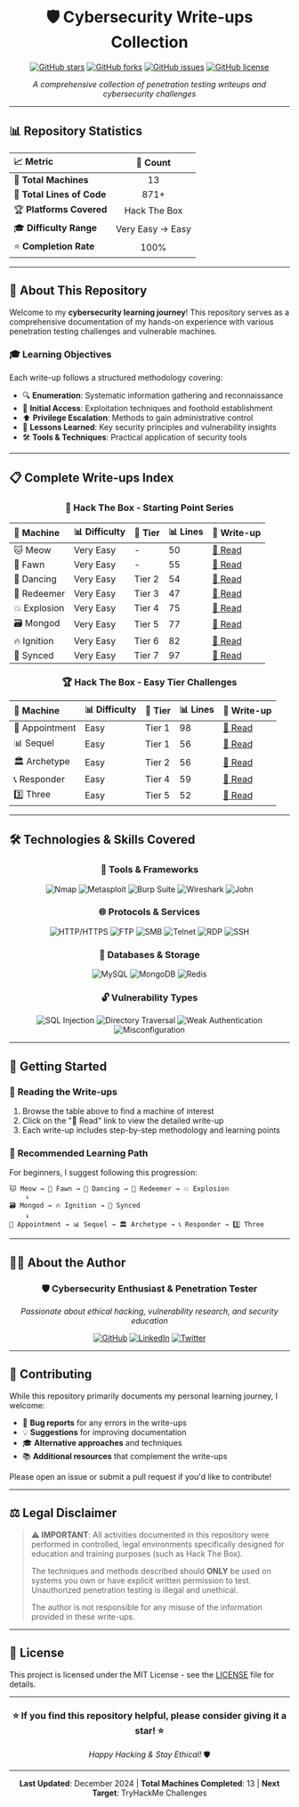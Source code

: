 <div align="center">

# 🛡️ Cybersecurity Write-ups Collection

[![GitHub stars](https://img.shields.io/github/stars/irfan-sec/Cyber-Writesups?style=for-the-badge&color=yellow)](https://github.com/irfan-sec/Cyber-Writesups/stargazers)
[![GitHub forks](https://img.shields.io/github/forks/irfan-sec/Cyber-Writesups?style=for-the-badge&color=blue)](https://github.com/irfan-sec/Cyber-Writesups/network)
[![GitHub issues](https://img.shields.io/github/issues/irfan-sec/Cyber-Writesups?style=for-the-badge&color=red)](https://github.com/irfan-sec/Cyber-Writesups/issues)
[![GitHub license](https://img.shields.io/github/license/irfan-sec/Cyber-Writesups?style=for-the-badge&color=green)](https://github.com/irfan-sec/Cyber-Writesups/blob/main/LICENSE)

*A comprehensive collection of penetration testing writeups and cybersecurity challenges*

</div>

---

## 📊 Repository Statistics

<div align="center">

| 📈 **Metric** | 🔢 **Count** |
|:---------------|:------------:|
| 🎯 **Total Machines** | 13 |
| 📄 **Total Lines of Code** | 871+ |
| 🏆 **Platforms Covered** | Hack The Box |
| 🎓 **Difficulty Range** | Very Easy → Easy |
| ⭐ **Completion Rate** | 100% |

</div>

---

## 🎯 About This Repository

Welcome to my **cybersecurity learning journey**! This repository serves as a comprehensive documentation of my hands-on experience with various penetration testing challenges and vulnerable machines.

### 🎓 Learning Objectives

Each write-up follows a structured methodology covering:

- 🔍 **Enumeration**: Systematic information gathering and reconnaissance
- 🚪 **Initial Access**: Exploitation techniques and foothold establishment  
- ⬆️ **Privilege Escalation**: Methods to gain administrative control
- 🧠 **Lessons Learned**: Key security principles and vulnerability insights
- 🛠️ **Tools & Techniques**: Practical application of security tools

---

## 📋 Complete Write-ups Index

<div align="center">

### 🏁 Hack The Box - Starting Point Series

| 🎯 **Machine** | 📊 **Difficulty** | 🎪 **Tier** | 📊 **Lines** | 🔗 **Write-up** |
|:---------------|:------------------|:-------------|:-------------|:-----------------|
| 🐱 Meow | Very Easy | - | 50 | [📖 Read](./HTB-Meow.md) |
| 🦌 Fawn | Very Easy | - | 55 | [📖 Read](./HTB-Fawn.md) |
| 💃 Dancing | Very Easy | Tier 2 | 54 | [📖 Read](./HTB-Dancing.md) |
| 🔄 Redeemer | Very Easy | Tier 3 | 47 | [📖 Read](./HTB-Redeemer.md) |
| 💥 Explosion | Very Easy | Tier 4 | 75 | [📖 Read](./HTB-Explosion.md) |
| 🗃️ Mongod | Very Easy | Tier 5 | 77 | [📖 Read](./HTB-Mongod.md) |
| 🔥 Ignition | Very Easy | Tier 6 | 82 | [📖 Read](./HTB-Ignition.md) |
| 🔄 Synced | Very Easy | Tier 7 | 97 | [📖 Read](./HTB-Synced.md) |

### 🏆 Hack The Box - Easy Tier Challenges

| 🎯 **Machine** | 📊 **Difficulty** | 🎪 **Tier** | 📊 **Lines** | 🔗 **Write-up** |
|:---------------|:------------------|:-------------|:-------------|:-----------------|
| 📅 Appointment | Easy | Tier 1 | 98 | [📖 Read](./HTB-Appointment.md) |
| 📊 Sequel | Easy | Tier 1 | 56 | [📖 Read](./HTB-Sequel.md) |
| 🏛️ Archetype | Easy | Tier 2 | 56 | [📖 Read](./HTB-Archetype.md) |
| 📞 Responder | Easy | Tier 4 | 59 | [📖 Read](./HTB-Responder.md) |
| 3️⃣ Three | Easy | Tier 5 | 52 | [📖 Read](./HTB-Three.md) |

</div>

---

## 🛠️ Technologies & Skills Covered

<div align="center">

### 🔧 **Tools & Frameworks**
![Nmap](https://img.shields.io/badge/-Nmap-blue?style=flat-square&logo=nmap)
![Metasploit](https://img.shields.io/badge/-Metasploit-red?style=flat-square)
![Burp Suite](https://img.shields.io/badge/-Burp%20Suite-orange?style=flat-square)
![Wireshark](https://img.shields.io/badge/-Wireshark-lightblue?style=flat-square)
![John](https://img.shields.io/badge/-John%20the%20Ripper-darkred?style=flat-square)

### 🌐 **Protocols & Services**
![HTTP/HTTPS](https://img.shields.io/badge/-HTTP%2FHTTPS-green?style=flat-square)
![FTP](https://img.shields.io/badge/-FTP-yellow?style=flat-square)
![SMB](https://img.shields.io/badge/-SMB-purple?style=flat-square)
![Telnet](https://img.shields.io/badge/-Telnet-gray?style=flat-square)
![RDP](https://img.shields.io/badge/-RDP-blue?style=flat-square)
![SSH](https://img.shields.io/badge/-SSH-black?style=flat-square)

### 💾 **Databases & Storage**
![MySQL](https://img.shields.io/badge/-MySQL-blue?style=flat-square&logo=mysql)
![MongoDB](https://img.shields.io/badge/-MongoDB-green?style=flat-square&logo=mongodb)
![Redis](https://img.shields.io/badge/-Redis-red?style=flat-square&logo=redis)

### 🔓 **Vulnerability Types**
![SQL Injection](https://img.shields.io/badge/-SQL%20Injection-red?style=flat-square)
![Directory Traversal](https://img.shields.io/badge/-Directory%20Traversal-orange?style=flat-square)
![Weak Authentication](https://img.shields.io/badge/-Weak%20Authentication-yellow?style=flat-square)
![Misconfiguration](https://img.shields.io/badge/-Misconfiguration-purple?style=flat-square)

</div>

---

## 🚀 Getting Started

### 📖 **Reading the Write-ups**
1. Browse the table above to find a machine of interest
2. Click on the "📖 Read" link to view the detailed write-up
3. Each write-up includes step-by-step methodology and learning points

### 🎯 **Recommended Learning Path**
For beginners, I suggest following this progression:

```
🐱 Meow → 🦌 Fawn → 💃 Dancing → 🔄 Redeemer → 💥 Explosion
    ↓
🗃️ Mongod → 🔥 Ignition → 🔄 Synced
    ↓
📅 Appointment → 📊 Sequel → 🏛️ Archetype → 📞 Responder → 3️⃣ Three
```

---

## 👨‍💻 About the Author

<div align="center">

### 🛡️ **Cybersecurity Enthusiast & Penetration Tester**

*Passionate about ethical hacking, vulnerability research, and security education*

[![GitHub](https://img.shields.io/badge/-GitHub-black?style=flat-square&logo=github)](https://github.com/irfan-sec)
[![LinkedIn](https://img.shields.io/badge/-LinkedIn-blue?style=flat-square&logo=linkedin)](https://linkedin.com/in/irfan-sec)
[![Twitter](https://img.shields.io/badge/-Twitter-1DA1F2?style=flat-square&logo=twitter&logoColor=white)](https://twitter.com/irfan_sec)

</div>

---

## 🤝 Contributing

While this repository primarily documents my personal learning journey, I welcome:

- 🐛 **Bug reports** for any errors in the write-ups
- 💡 **Suggestions** for improving documentation
- 🎓 **Alternative approaches** and techniques
- 📚 **Additional resources** that complement the write-ups

Please open an issue or submit a pull request if you'd like to contribute!

---

## ⚖️ Legal Disclaimer

> **⚠️ IMPORTANT**: All activities documented in this repository were performed in controlled, legal environments specifically designed for education and training purposes (such as Hack The Box). 
> 
> The techniques and methods described should **ONLY** be used on systems you own or have explicit written permission to test. Unauthorized penetration testing is illegal and unethical.
> 
> The author is not responsible for any misuse of the information provided in these write-ups.

---

## 📄 License

This project is licensed under the MIT License - see the [LICENSE](LICENSE) file for details.

---

<div align="center">

### ⭐ **If you find this repository helpful, please consider giving it a star!** ⭐

*Happy Hacking & Stay Ethical!* 🛡️

---

**Last Updated**: December 2024 | **Total Machines Completed**: 13 | **Next Target**: TryHackMe Challenges

</div>
